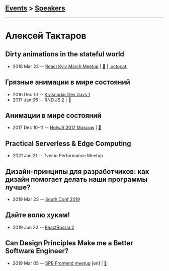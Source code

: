 ## [Events](../README.md) > [Speakers](../speakers.md)
---

# Алексей Тактаров

## Dirty animations in the stateful world
- 2018 Mar 23 -- [React Kyiv March Meetup](https://youtu.be/bn3je3u-UIo)  | [:notebook:](http://molefrog.com/stateful-animations/) | [:octocat:](https://github.com/molefrog/stateful-animations) 
## Грязные анимации в мире состояний
- 2016 Dec 10 -- [Krasnodar Dev Days 1](https://www.youtube.com/watch?v=xjY6apCfQZY)    
- 2017 Jan 06 -- [RND.JS 2](https://youtu.be/fLX4-Ys9avw?t=2764)  | [:notebook:](https://molefrog.github.io/stateful-animations/)  
## Анимации в мире состояний
- 2017 Dec 10-11 -- [HolyJS 2017 Moscow](https://www.youtube.com/watch?v=Ug_dwJa07Os)  | [:notebook:](http://molefrog.com/stateful-animations/)  
## Practical Serverless &amp; Edge Computing
- 2021 Jan 21 -- Tver.io Performance Meetup    
## Дизайн-принципы для разработчиков: как дизайн помогает делать наши программы лучше?
- 2019 Mar 23 -- [South Conf 2019](https://www.youtube.com/watch?v=COh_0Uxhoz0)    
## Дайте волю хукам!
- 2019 Jun 22 -- [ReactRussia 2](https://www.youtube.com/watch?v=3LnMGyJ0M40)    
## Can Design Principles Make me a Better Software Engineer?
- 2019 Mar 05 -- [SPB Frontend meetup](https://www.youtube.com/watch?v=2rh13TqNDF4) [en] | [:notebook:](https://www.dropbox.com/s/2t1aasguhmqcyas/can-design-principles-make-me-a-better-software-engineer.pdf?dl=0)  
